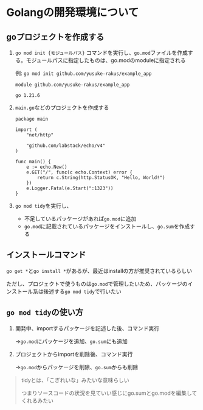 # Golangの開発環境について

## goプロジェクトを作成する

1. `go mod init {モジュールパス}` コマンドを実行し、`go.mod`ファイルを作成する。モジュールパスに指定したものは、go.modのmoduleに指定される

    例: `go mod init github.com/yusuke-rakus/example_app`
    ```
    module github.com/yusuke-rakus/example_app

    go 1.21.6
    ```

1. `main.go`などのプロジェクトを作成する
    ```go: main.go
    package main

    import (
        "net/http"
        
        "github.com/labstack/echo/v4"
    )

    func main() {
        e := echo.New()
        e.GET("/", func(c echo.Context) error {
            return c.String(http.StatusOK, "Hello, World!")
        })
        e.Logger.Fatal(e.Start(":1323"))
    }    
    ```

1. `go mod tidy`を実行し、

    - 不足しているパッケージがあれば`go.mod`に追加
    - `go.mod`に記載されているパッケージをインストールし、`go.sum`を作成する


## インストールコマンド
`go get *`と`go install *`があるが、最近はinstallの方が推奨されているらしい

ただし、プロジェクトで使うものは`go.mod`で管理したいため、パッケージのインストール系は後述する`go mod tidy`で行いたい


## `go mod tidy`の使い方

1. 開発中、importするパッケージを記述した後、コマンド実行

    →`go.mod`にパッケージを追加、`go.sum`にも追加

1. プロジェクトからimportを削除後、コマンド実行

    →`go.mod`からパッケージを削除、`go.sum`からも削除

> tidyとは、「こぎれいな」みたいな意味らしい
> 
> つまりソースコードの状況を見ていい感じにgo.sumとgo.modを編集してくれるみたい